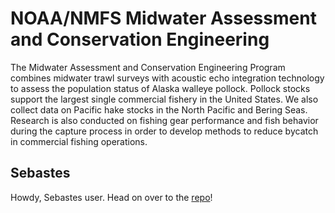 # NOAA/NMFS Midwater Assessment and Conservation Engineering
The Midwater Assessment and Conservation Engineering Program combines midwater trawl surveys with acoustic echo integration technology to assess the population status of Alaska walleye pollock.  Pollock stocks support the largest single commercial fishery in the United States. We also collect data on Pacific hake stocks in the North Pacific and Bering Seas. Research is also conducted on fishing gear performance and fish behavior during the capture process in order to develop methods to reduce bycatch in commercial fishing operations.

## Sebastes
Howdy, Sebastes user. Head on over to the [repo](github.com/noaa-afsc-mace/SEBASTES)!

